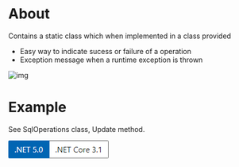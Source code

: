 ﻿# About

Contains a static class which when implemented in a class provided 

- Easy way to indicate sucess or failure of a operation
- Exception message when a runtime exception is thrown

![img](https://img.shields.io/badge/Karen%20Payne-MVP-lightgrey)

# Example

See SqlOperations class, Update method.


![image](../assets/Versions.png)